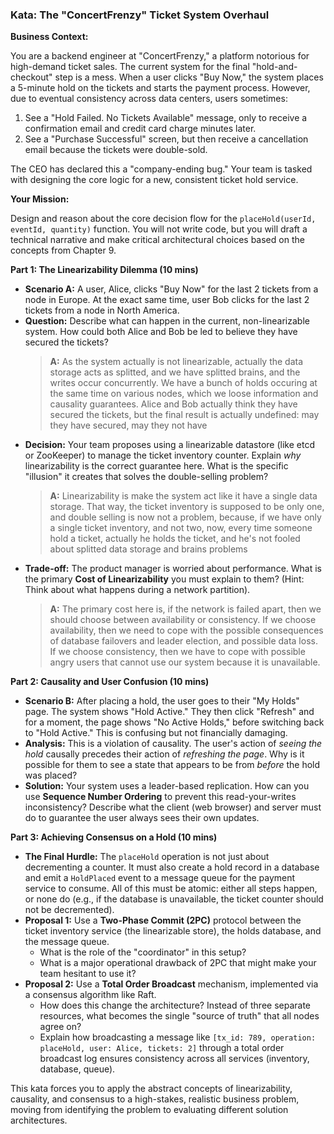 ### Kata: The "ConcertFrenzy" Ticket System Overhaul

**Business Context:**

You are a backend engineer at "ConcertFrenzy," a platform notorious for high-demand ticket sales. The current system for the final "hold-and-checkout" step is a mess. When a user clicks "Buy Now," the system places a 5-minute hold on the tickets and starts the payment process. However, due to eventual consistency across data centers, users sometimes:

1.  See a "Hold Failed. No Tickets Available" message, only to receive a confirmation email and credit card charge minutes later.
2.  See a "Purchase Successful" screen, but then receive a cancellation email because the tickets were double-sold.

The CEO has declared this a "company-ending bug." Your team is tasked with designing the core logic for a new, consistent ticket hold service.

**Your Mission:**

Design and reason about the core decision flow for the `placeHold(userId, eventId, quantity)` function. You will not write code, but you will draft a technical narrative and make critical architectural choices based on the concepts from Chapter 9.

**Part 1: The Linearizability Dilemma (10 mins)**

- **Scenario A:** A user, Alice, clicks "Buy Now" for the last 2 tickets from a node in Europe. At the exact same time, user Bob clicks for the last 2 tickets from a node in North America.
- **Question:** Describe what can happen in the current, non-linearizable system. How could both Alice and Bob be led to believe they have secured the tickets?
  > **A:** As the system actually is not linearizable, actually the data storage acts as splitted, and we have splitted brains, and the writes occur concurrently. We have a bunch of holds occuring at the same time on various nodes, which we loose information and causality guarantees. Alice and Bob actually think they have secured the tickets, but the final result is actually undefined: may they have secured, may they not have
- **Decision:** Your team proposes using a linearizable datastore (like etcd or ZooKeeper) to manage the ticket inventory counter. Explain _why_ linearizability is the correct guarantee here. What is the specific "illusion" it creates that solves the double-selling problem?
  > **A:** Linearizability is make the system act like it have a single data storage. That way, the ticket inventory is supposed to be only one, and double selling is now not a problem, because, if we have only a single ticket inventory, and not two, now, every time someone hold a ticket, actually he holds the ticket, and he's not fooled about splitted data storage and brains problems
- **Trade-off:** The product manager is worried about performance. What is the primary **Cost of Linearizability** you must explain to them? (Hint: Think about what happens during a network partition).
  > **A:** The primary cost here is, if the network is failed apart, then we should choose between availability or consistency. If we choose availability, then we need to cope with the possible consequences of database failovers and leader election, and possible data loss. If we choose consistency, then we have to cope with possible angry users that cannot use our system because it is unavailable.

**Part 2: Causality and User Confusion (10 mins)**

- **Scenario B:** After placing a hold, the user goes to their "My Holds" page. The system shows "Hold Active." They then click "Refresh" and for a moment, the page shows "No Active Holds," before switching back to "Hold Active." This is confusing but not financially damaging.
- **Analysis:** This is a violation of causality. The user's action of _seeing the hold_ causally precedes their action of _refreshing the page_. Why is it possible for them to see a state that appears to be from _before_ the hold was placed?
- **Solution:** Your system uses a leader-based replication. How can you use **Sequence Number Ordering** to prevent this read-your-writes inconsistency? Describe what the client (web browser) and server must do to guarantee the user always sees their own updates.

**Part 3: Achieving Consensus on a Hold (10 mins)**

- **The Final Hurdle:** The `placeHold` operation is not just about decrementing a counter. It must also create a hold record in a database and emit a `HoldPlaced` event to a message queue for the payment service to consume. All of this must be atomic: either all steps happen, or none do (e.g., if the database is unavailable, the ticket counter should not be decremented).
- **Proposal 1:** Use a **Two-Phase Commit (2PC)** protocol between the ticket inventory service (the linearizable store), the holds database, and the message queue.
  - What is the role of the "coordinator" in this setup?
  - What is a major operational drawback of 2PC that might make your team hesitant to use it?
- **Proposal 2:** Use a **Total Order Broadcast** mechanism, implemented via a consensus algorithm like Raft.
  - How does this change the architecture? Instead of three separate resources, what becomes the single "source of truth" that all nodes agree on?
  - Explain how broadcasting a message like `[tx_id: 789, operation: placeHold, user: Alice, tickets: 2]` through a total order broadcast log ensures consistency across all services (inventory, database, queue).

This kata forces you to apply the abstract concepts of linearizability, causality, and consensus to a high-stakes, realistic business problem, moving from identifying the problem to evaluating different solution architectures.
